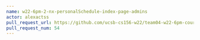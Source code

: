 ```yaml
---
name: w22-6pm-2-nx-personalSchedule-index-page-admins
actor: alexactss
pull_request_url: https://github.com/ucsb-cs156-w22/team04-w22-6pm-courses/pull/54
pull_request_num: 54
---
```

